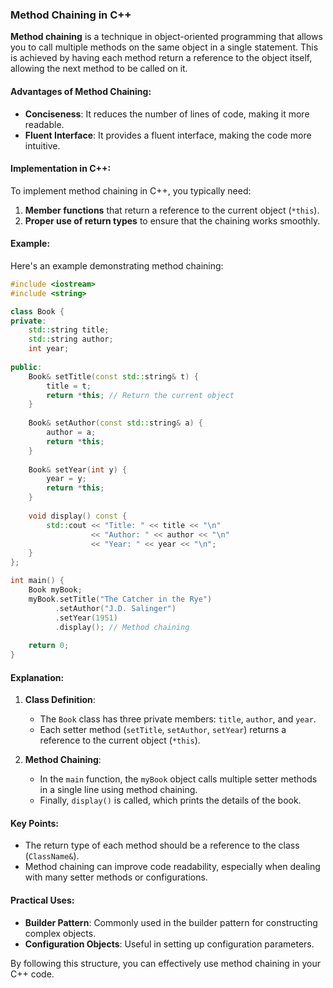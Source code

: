 ### Method Chaining in C++

**Method chaining** is a technique in object-oriented programming that allows you to call multiple methods on the same object in a single statement. This is achieved by having each method return a reference to the object itself, allowing the next method to be called on it.

#### **Advantages of Method Chaining:**
- **Conciseness**: It reduces the number of lines of code, making it more readable.
- **Fluent Interface**: It provides a fluent interface, making the code more intuitive.

#### **Implementation in C++:**

To implement method chaining in C++, you typically need:
1. **Member functions** that return a reference to the current object (`*this`).
2. **Proper use of return types** to ensure that the chaining works smoothly.

#### **Example:**

Here's an example demonstrating method chaining:

```cpp
#include <iostream>
#include <string>

class Book {
private:
    std::string title;
    std::string author;
    int year;
    
public:
    Book& setTitle(const std::string& t) {
        title = t;
        return *this; // Return the current object
    }
    
    Book& setAuthor(const std::string& a) {
        author = a;
        return *this;
    }
    
    Book& setYear(int y) {
        year = y;
        return *this;
    }
    
    void display() const {
        std::cout << "Title: " << title << "\n"
                  << "Author: " << author << "\n"
                  << "Year: " << year << "\n";
    }
};

int main() {
    Book myBook;
    myBook.setTitle("The Catcher in the Rye")
          .setAuthor("J.D. Salinger")
          .setYear(1951)
          .display(); // Method chaining
    
    return 0;
}
```

#### **Explanation:**

1. **Class Definition**:
   - The `Book` class has three private members: `title`, `author`, and `year`.
   - Each setter method (`setTitle`, `setAuthor`, `setYear`) returns a reference to the current object (`*this`).

2. **Method Chaining**:
   - In the `main` function, the `myBook` object calls multiple setter methods in a single line using method chaining.
   - Finally, `display()` is called, which prints the details of the book.

#### **Key Points:**
- The return type of each method should be a reference to the class (`ClassName&`).
- Method chaining can improve code readability, especially when dealing with many setter methods or configurations.

#### **Practical Uses:**
- **Builder Pattern**: Commonly used in the builder pattern for constructing complex objects.
- **Configuration Objects**: Useful in setting up configuration parameters.

By following this structure, you can effectively use method chaining in your C++ code.
